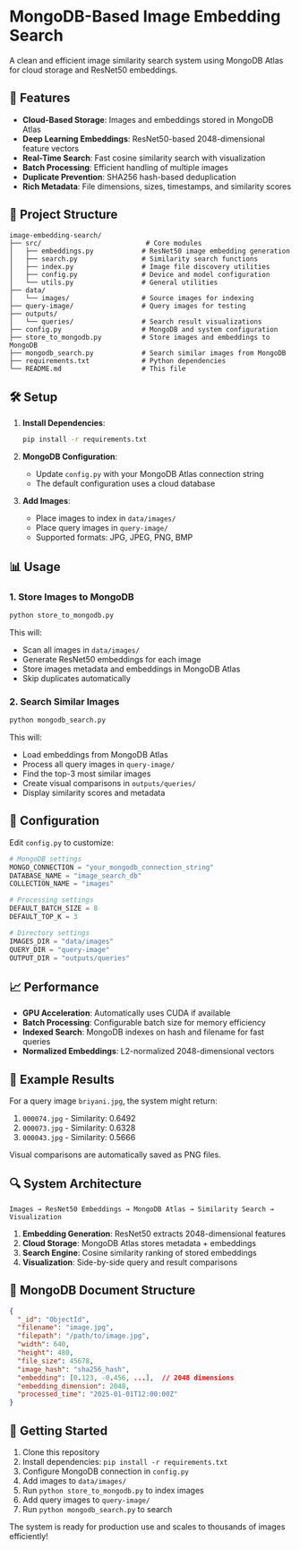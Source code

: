 # MongoDB-Based Image Embedding Search

A clean and efficient image similarity search system using MongoDB Atlas for cloud storage and ResNet50 embeddings.

## 🚀 Features

- **Cloud-Based Storage**: Images and embeddings stored in MongoDB Atlas
- **Deep Learning Embeddings**: ResNet50-based 2048-dimensional feature vectors
- **Real-Time Search**: Fast cosine similarity search with visualization
- **Batch Processing**: Efficient handling of multiple images
- **Duplicate Prevention**: SHA256 hash-based deduplication
- **Rich Metadata**: File dimensions, sizes, timestamps, and similarity scores

## 📁 Project Structure

```
image-embedding-search/
├── src/                          # Core modules
│   ├── embeddings.py            # ResNet50 image embedding generation
│   ├── search.py                # Similarity search functions
│   ├── index.py                 # Image file discovery utilities
│   ├── config.py                # Device and model configuration
│   └── utils.py                 # General utilities
├── data/
│   └── images/                  # Source images for indexing
├── query-image/                 # Query images for testing
├── outputs/
│   └── queries/                 # Search result visualizations
├── config.py                    # MongoDB and system configuration
├── store_to_mongodb.py          # Store images and embeddings to MongoDB
├── mongodb_search.py            # Search similar images from MongoDB
├── requirements.txt             # Python dependencies
└── README.md                    # This file
```

## 🛠️ Setup

1. **Install Dependencies**:
   ```bash
   pip install -r requirements.txt
   ```

2. **MongoDB Configuration**:
   - Update `config.py` with your MongoDB Atlas connection string
   - The default configuration uses a cloud database

3. **Add Images**:
   - Place images to index in `data/images/`
   - Place query images in `query-image/`
   - Supported formats: JPG, JPEG, PNG, BMP

## 📊 Usage

### 1. Store Images to MongoDB

```bash
python store_to_mongodb.py
```

This will:
- Scan all images in `data/images/`
- Generate ResNet50 embeddings for each image
- Store images metadata and embeddings in MongoDB Atlas
- Skip duplicates automatically

### 2. Search Similar Images

```bash
python mongodb_search.py
```

This will:
- Load embeddings from MongoDB Atlas
- Process all query images in `query-image/`
- Find the top-3 most similar images
- Create visual comparisons in `outputs/queries/`
- Display similarity scores and metadata

## 🔧 Configuration

Edit `config.py` to customize:

```python
# MongoDB settings
MONGO_CONNECTION = "your_mongodb_connection_string"
DATABASE_NAME = "image_search_db"
COLLECTION_NAME = "images"

# Processing settings
DEFAULT_BATCH_SIZE = 8
DEFAULT_TOP_K = 3

# Directory settings
IMAGES_DIR = "data/images"
QUERY_DIR = "query-image"
OUTPUT_DIR = "outputs/queries"
```

## 📈 Performance

- **GPU Acceleration**: Automatically uses CUDA if available
- **Batch Processing**: Configurable batch size for memory efficiency
- **Indexed Search**: MongoDB indexes on hash and filename for fast queries
- **Normalized Embeddings**: L2-normalized 2048-dimensional vectors

## 🎯 Example Results

For a query image `briyani.jpg`, the system might return:
1. `000074.jpg` - Similarity: 0.6492
2. `000073.jpg` - Similarity: 0.6328  
3. `000043.jpg` - Similarity: 0.5666

Visual comparisons are automatically saved as PNG files.

## 🔍 System Architecture

```
Images → ResNet50 Embeddings → MongoDB Atlas → Similarity Search → Visualization
```

1. **Embedding Generation**: ResNet50 extracts 2048-dimensional features
2. **Cloud Storage**: MongoDB Atlas stores metadata + embeddings
3. **Search Engine**: Cosine similarity ranking of stored embeddings
4. **Visualization**: Side-by-side query and result comparisons

## 📝 MongoDB Document Structure

```json
{
  "_id": "ObjectId",
  "filename": "image.jpg",
  "filepath": "/path/to/image.jpg", 
  "width": 640,
  "height": 480,
  "file_size": 45678,
  "image_hash": "sha256_hash",
  "embedding": [0.123, -0.456, ...],  // 2048 dimensions
  "embedding_dimension": 2048,
  "processed_time": "2025-01-01T12:00:00Z"
}
```

## 🚀 Getting Started

1. Clone this repository
2. Install dependencies: `pip install -r requirements.txt`
3. Configure MongoDB connection in `config.py`
4. Add images to `data/images/`
5. Run `python store_to_mongodb.py` to index images
6. Add query images to `query-image/`
7. Run `python mongodb_search.py` to search

The system is ready for production use and scales to thousands of images efficiently!